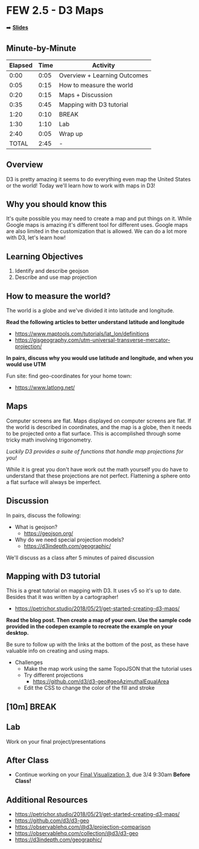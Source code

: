 <!-- .slide: data-background="./Images/header.svg" data-background-repeat="none" data-background-size="40% 40%" data-background-position="center 10%" class="header" -->
# FEW 2.5 - D3 Maps

<!-- Put a link to the slides so that students can find them -->

➡️ [**Slides**](../FEW-2.5-Data-Visualization-and-Web-Graphics/Slides/Lesson-11.html ':ignore')

<!-- > -->

## Minute-by-Minute

| **Elapsed** | **Time**  | **Activity**              |
| ----------- | --------- | ------------------------- |
| 0:00        | 0:05      | Overview + Learning Outcomes                |
| 0:05        | 0:15      | How to measure the world                  |
| 0:20        | 0:15      | Maps + Discussion       |
| 0:35        | 0:45      | Mapping with D3 tutorial       |
| 1:20        | 0:10      | BREAK                     |
| 1:30        | 1:10      | Lab      |
| 2:40        | 0:05      | Wrap up  |
| TOTAL       | 2:45      | -                         |


<!-- > -->

## Overview

D3 is pretty amazing it seems to do everything even map the United States or the world! Today we'll learn how to work with maps in D3!

<!-- > -->

## Why you should know this

It's quite possible you may need to create a map and put things on it. While Google maps is amazing it's different tool for different uses. Google maps are also limited in the customization that is allowed. We can do a lot more with D3, let's learn how!

<!-- > -->

## Learning Objectives

1. Identify and describe geojson
1. Describe and use map projection

<!-- > -->

## How to measure the world?

The world is a globe and we've divided it into latitude and longitude.

**Read the following articles to better understand latitude and longitude**

- https://www.maptools.com/tutorials/lat_lon/definitions
- https://gisgeography.com/utm-universal-transverse-mercator-projection/

**In pairs, discuss why you would use latitude and longitude, and when you would use UTM**

Fun site: find geo-coordinates for your home town:

- https://www.latlong.net/

<!-- > -->

## Maps

Computer screens are flat. Maps displayed on computer screens are flat. If the world is described in coordinates, and the map is a globe, then it needs to be projected onto a flat surface. This is accomplished through some tricky math involving trigonometry.

_Luckily D3 provides a suite of functions that handle map projections for you!_

While it is great you don't have work out the math yourself you do have to understand that these projections are not perfect. Flattening a sphere onto a flat surface will always be imperfect.

<!-- v -->

## Discussion

In pairs, discuss the following:

- What is geojson?
	- https://geojson.org/
- Why do we need special projection models?
	- https://d3indepth.com/geographic/

We'll discuss as a class after 5 minutes of paired discussion

<!-- > -->

## Mapping with D3 tutorial

This is a great tutorial on mapping with D3. It uses v5 so it's up to date. Besides that it was written by a cartographer!

- https://petrichor.studio/2018/05/21/get-started-creating-d3-maps/

**Read the blog post. Then create a map of your own. Use the sample code provided in the codepen example to recreate the example on your desktop.**

Be sure to follow up with the links at the bottom of the post, as these have valuable info on creating and using maps.

- Challenges
	- Make the map work using the same TopoJSON that the tutorial uses
	- Try different projections
		- https://github.com/d3/d3-geo#geoAzimuthalEqualArea
	- Edit the CSS to change the color of the fill and stroke

<!-- > -->

<!-- .slide: data-background="#087CB8" -->
## [**10m**] BREAK

<!-- > -->

## Lab

Work on your final project/presentations

<!-- > -->

## After Class

- Continue working on your [Final Visualization 3](Assignments/Data-Visualization-3.md), due 3/4 9:30am **Before Class!**

<!-- > -->

## Additional Resources

- https://petrichor.studio/2018/05/21/get-started-creating-d3-maps/
- https://github.com/d3/d3-geo
- https://observablehq.com/@d3/projection-comparison
- https://observablehq.com/collection/@d3/d3-geo
- https://d3indepth.com/geographic/
